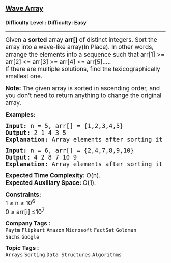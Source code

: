 <h2><a href="https://www.geeksforgeeks.org/problems/wave-array-1587115621/1?page=1&company=Google&difficulty=Easy&sortBy=submissions">Wave Array</a></h2><h3>Difficulty Level : Difficulty: Easy</h3><hr><div class="problems_problem_content__Xm_eO"><p><span style="font-size: 14pt;">Given a <strong>sorted</strong> array <strong>arr[]</strong> of distinct integers. Sort the array into a wave-like array(In Place). In other words, arrange the elements into a sequence such that arr[1] &gt;= arr[2] &lt;= arr[3] &gt;= arr[4] &lt;= arr[5].....<br>If there are multiple solutions, find the lexicographically smallest one.</span></p>
<p><span style="font-size: 14pt;"><strong>Note: </strong>The given array is sorted in ascending order, and you don't need to return anything to change the original array.</span></p>
<p><span style="font-size: 14pt;"><strong>Examples:</strong></span></p>
<pre><span style="font-size: 14pt;"><strong>Input: </strong>n = 5, arr[] = {1,2,3,4,5}
<strong>Output: </strong>2 1 4 3 5<strong>
Explanation: </strong>Array elements after sorting it in the waveform are 2 1 4 3 5.</span></pre>
<pre><span style="font-size: 14pt;"><strong>Input: </strong>n = 6, arr[] = {2,4,7,8,9,10}
<strong>Output: </strong>4 2 8 7 10 9<strong>
Explanation: </strong>Array elements after sorting it in the waveform are 4 2 8 7 10 9.</span></pre>
<p><span style="font-size: 14pt;"><strong style="font-family: -apple-system, BlinkMacSystemFont, 'Segoe UI', Roboto, Oxygen, Ubuntu, Cantarell, 'Open Sans', 'Helvetica Neue', sans-serif;">Expected Time Complexity: </strong><span style="font-family: -apple-system, BlinkMacSystemFont, 'Segoe UI', Roboto, Oxygen, Ubuntu, Cantarell, 'Open Sans', 'Helvetica Neue', sans-serif;">O(n).<br></span><strong style="font-family: -apple-system, BlinkMacSystemFont, 'Segoe UI', Roboto, Oxygen, Ubuntu, Cantarell, 'Open Sans', 'Helvetica Neue', sans-serif;">Expected Auxiliary Space:&nbsp;</strong><span style="font-family: -apple-system, BlinkMacSystemFont, 'Segoe UI', Roboto, Oxygen, Ubuntu, Cantarell, 'Open Sans', 'Helvetica Neue', sans-serif;">O(1).</span></span></p>
<p><span style="font-size: 14pt;"><strong>Constraints:</strong><br>1 ≤ n&nbsp;≤ 10<sup>6</sup><br>0 ≤ arr[i] ≤10<sup>7</sup></span></p></div><p><span style=font-size:18px><strong>Company Tags : </strong><br><code>Paytm</code>&nbsp;<code>Flipkart</code>&nbsp;<code>Amazon</code>&nbsp;<code>Microsoft</code>&nbsp;<code>FactSet</code>&nbsp;<code>Goldman Sachs</code>&nbsp;<code>Google</code>&nbsp;<br><p><span style=font-size:18px><strong>Topic Tags : </strong><br><code>Arrays</code>&nbsp;<code>Sorting</code>&nbsp;<code>Data Structures</code>&nbsp;<code>Algorithms</code>&nbsp;